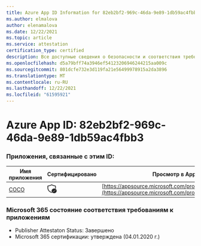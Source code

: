 ```yaml
---
title: Azure App ID Information for 82eb2bf2-969c-46da-9e89-1db59ac4fbb3
ms.author: elmalova
author: elenamalova
ms.date: 12/22/2021
ms.topic: article
ms.service: attestation
certification_type: certified
description: Все доступные сведения о безопасности и соответствия требованиям для 82eb2bf2-969c-46da-9e89-1db59ac4fbb3.
ms.openlocfilehash: d5a79bff74a3946ef54123206946244215aa009c
ms.sourcegitcommit: 801dcfe732e3d119fa21e56499978915a2da3896
ms.translationtype: MT
ms.contentlocale: ru-RU
ms.lasthandoff: 12/22/2021
ms.locfileid: "61595921"
---
```

# <a name="azure-app-id-82eb2bf2-969c-46da-9e89-1db59ac4fbb3"></a>Azure App ID: 82eb2bf2-969c-46da-9e89-1db59ac4fbb3


### <a name="apps-associated-with-this-id"></a>Приложения, связанные с этим ID:
| **Имя приложения** | **Сертифицировано** | **Просмотр в AppSource** |
|--------------|---------------|-----------------------|
| [COCO](https://docs.microsoft.com/microsoft-365-app-certification/forward/WA200001468) | <img alt="Certified application badge" src="../media/certified-badge.png" height="25" width="25" /> | [https://appsource.microsoft.com/product/office/WA200001468](https://appsource.microsoft.com/product/office/WA200001468) |

### <a name="microsoft-365-app-compliance-status"></a>Microsoft 365 состояние соответствия требованиям к приложениям
- Publisher Attestaton Status: Завершено
- Microsoft 365 сертификации: утверждена (04.01.2020 г.)

